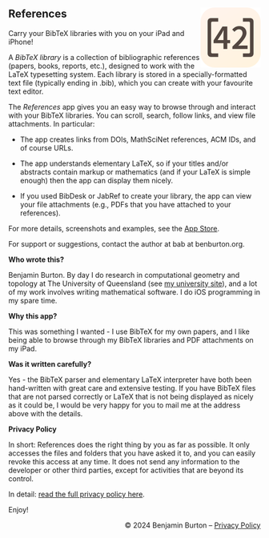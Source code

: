 ## References <img src="references-120.png" width=120 height=120 align="right" alt="References App Icon">

Carry your BibTeX libraries with you on your iPad and iPhone!

A _BibTeX library_ is a collection of bibliographic references (papers, books,
reports, etc.), designed to work with the LaTeX typesetting system. Each
library is stored in a specially-formatted text file (typically ending in
.bib), which you can create with your favourite text editor.

The _References_ app gives you an easy way to browse through and interact with
your BibTeX libraries. You can scroll, search, follow links, and view file
attachments. In particular:

- The app creates links from DOIs, MathSciNet references, ACM IDs, and of
  course URLs.

- The app understands elementary LaTeX, so if your titles and/or abstracts
  contain markup or mathematics (and if your LaTeX is simple enough) then the
  app can display them nicely.

- If you used BibDesk or JabRef to create your library, the app can view your
  file attachments (e.g., PDFs that you have attached to your references).

For more details, screenshots and examples, see the
[App Store](https://apps.apple.com/us/app/references/id1481843213).

For support or suggestions, contact the author at bab at benburton.org.

**Who wrote this?**

Benjamin Burton.  By day I do research in computational geometry and topology
at The University of Queensland (see
[my university site](http://www.maths.uq.edu.au/~bab/)),
and a lot of my work involves writing mathematical software.  I do iOS
programming in my spare time.

**Why this app?**

This was something I wanted - I use BibTeX for my own papers, and I like being
able to browse through my BibTeX libraries and PDF attachments on my iPad.

**Was it written carefully?**

Yes - the BibTeX parser and elementary LaTeX interpreter have both been
hand-written with great care and extensive testing. If you have BibTeX files
that are not parsed correctly or LaTeX that is not being displayed as nicely
as it could be, I would be very happy for you to mail me at the address above
with the details.

**Privacy Policy**

In short: References does the right thing by you as far as possible. It only
accesses the files and folders that you have asked it to, and you can easily
revoke this access at any time. It does not send any information to the
developer or other third parties, except for activities that are beyond its
control.

In detail: [read the full privacy policy here](privacy.md).

Enjoy!

<div align="right">©&nbsp;2024 Benjamin Burton – <a href="https://benburton.org/references/privacy.html">Privacy Policy</a></div>
